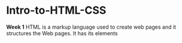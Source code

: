 # Intro-to-HTML-CSS
**Week 1**
HTML is a markup language used to create web pages and it structures the Web pages. It has its elements 
